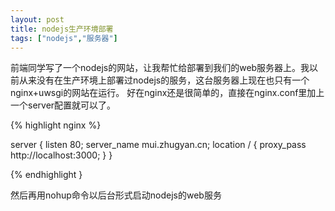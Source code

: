 ```yaml
---
layout: post
title: nodejs生产环境部署
tags: ["nodejs","服务器"]
---
```

  前端同学写了一个nodejs的网站，让我帮忙给部署到我们的web服务器上。我以前从来没有在生产环境上部署过nodejs的服务，这台服务器上现在也只有一个nginx+uwsgi的网站在运行。
好在nginx还是很简单的，直接在nginx.conf里加上一个server配置就可以了。

{% highlight nginx %}

server { listen 80; server_name mui.zhugyan.cn; location / { proxy_pass http://localhost:3000; } }

{% endhighlight }

然后再用nohup命令以后台形式启动nodejs的web服务